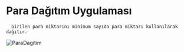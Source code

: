 <h1>Para Dağıtım Uygulaması</h1>
    
      Girilen para miktarını minimum sayıda para miktarı kullanılarak dağıtır.
    

  ![ParaDagitim](https://github.com/MuratAli003/ComplexNumbers/assets/120710970/ab86d9b2-1e0e-4b1d-852e-8f78fd8292eb)
